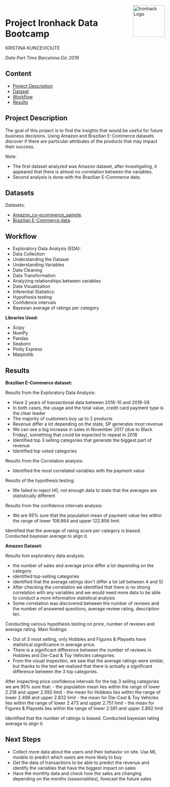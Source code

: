 <img src="https://bit.ly/2VnXWr2" alt="Ironhack Logo" width="100" align="right"/>


#   Project Ironhack Data Bootcamp

KRISTINA KUNCEVICIUTE

*Data Part Time Barcelona Dic 2019*


## Content
- [Project Description](#project)
- [Dataset](#dataset)
- [Workflow](#workflow)
- [Results](#results)

<a name="project"></a>

## Project Description

The goal of this project is to find the insights that would be useful for future business decisions.
Using Amazon and Brazilian E-Commerce datasets discover if there are particular attributes of the products that may impact their success.

Note: 
- The first dataset analyzed was Amazon dataset, after investigating, it appeared that there is almost no correlation between the variables.
- Second analysis is done with the Brazilian E-Commerce data.

<a name="dataset"></a>

## Datasets

Datasets:
- [Amazon_co-ecommerce_sample](https://data.world/promptcloud/fashion-products-on-amazon-com/workspace/file?filename=amazon_co-ecommerce_sample.csv).
- [Brazilian E-Commerce data](https://www.kaggle.com/olistbr/brazilian-ecommerce).

<a name="workflow"></a>

## Workflow

 - Exploratory Data Analysis (EDA):
  - Data Collection
  - Understanding the Dataset
  - Understanding Variables
  - Data Cleaning
  - Data Transformation
  - Analyzing relationships between variables
  - Data Visualization
 - Inferential Statistics:
  - Hypothesis testing
  - Confidence intervals
 - Bayesian average of ratings per category
 
 
 **Libraries Used:**

 - Scipy
 - NumPy
 - Pandas
 - Seaborn
 - Plotly Express
 - Matplotlib

 
<a name="results"></a>

## Results

**Brazilian E-Commerce dataset:**

Results from the Exploratory Data Analysis:
 - Have 2 years of transactional data between 2016-10 and 2018-08
 - In both cases, the usage and the total value, credit card payment type is the clear leader
 - The majority of customers buy up to 2 products
 - Revenue differ a lot depending on the state, SP generates most revenue
 - We can see a big increase in sales in November 2017 (due to Black Friday), something that could be expected to repeat in 2018
 - Identified top 3 selling categories that generate the biggest part of revenue
 - Identified top voted categories

Results from the Correlation analysis:
 - Identified the most correlated variables with the payment value

Results of the hypothesis testing:
 - We failed to reject H0, not enough data to state that the averages are statistically different
 
Results from the confidence intervals analysis:
 - We are 95% sure that the population mean of payment value lies within the range of lower 108.864 and upper 122.856 limit.
 
Identified that the average of rating score per category is biased. Conducted bayesian average to align it.



**Amazon Dataset:**

Results fom exploratory data analysis: 
 - the number of sales and average price differ a lot depending on the category
 - identified top-selling categories
 - identified that the average ratings don't differ a lot (all between 4 and 5)
 - After checking the correlation we identified that there is no strong correlation with any variables and we would need more data to be able to conduct a more informative statistical analysis
  - Some correlation was discovered between the number of reviews and the number of answered questions, average review rating, description len.

Conducting various hypothesis testing on price, number of reviews and average rating. Main findings:
 - Out of 3 most selling, only Hobbies and Figures & Playsets have statistical significance in average price.
 - There is a significant difference between the number of reviews in Hobbies and Die-Cast & Toy Vehicles categories.
 - From the visual inspection, we saw that the average ratings were similar, but thanks to the test we realized that there is actually a significant difference between the 3 top categories.
 
After inspecting price confidence intervals for the top 3 selling categories we are 95% sure that: 
    - the population mean lies within the range of lower 2.218 and upper 2.592 limit
    - the mean for Hobbies lies within the range of lower 2.498 and upper 2.832 limit
    - the mean for Die-Cast & Toy Vehicles lies within the range of lower 2.473 and upper 2.751 limit
    - the mean for Figures & Playsets lies within the range of lower 2.591 and upper 2.892 limit

Identified that the number of ratings is biased. Conducted bayesian rating average to align it.

 
 
 
 ## Next Steps
 
 - Collect more data about the users and their behavior on site. Use ML models to predict which users are more likely to buy
 - Get the data of transactions to be able to predict the revenue and identify the variables that have the biggest impact on sales
 - Have the monthly data and check how the sales are changing depending on the months (seasonalities), forecast the future sales